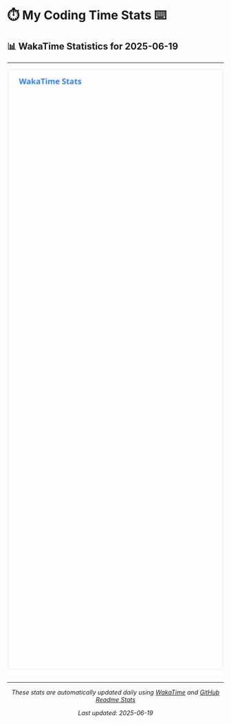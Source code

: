 # ⏱️ My Coding Time Stats ⌨️

## 📊 WakaTime Statistics for 2025-06-19

---

<div align="center">

<img src="./images/wakatime-stats-2025-06-19.svg" alt="WakaTime Stats" width="500">

</div>

---

<div align="center">

*These stats are automatically updated daily using [WakaTime](https://wakatime.com) and [GitHub Readme Stats](https://github.com/anuraghazra/github-readme-stats)*

*Last updated: 2025-06-19*
</div>
